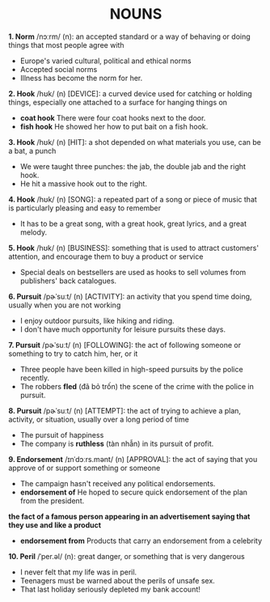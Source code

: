 <h1 align="center"><strong>NOUNS</strong></h1>

**1. Norm** /nɔːrm/ (n): an accepted standard or a way of behaving or doing things that most people agree with
- Europe's varied cultural, political and ethical norms
- Accepted social norms
- Illness has become the norm for her.

**2. Hook** /hʊk/ (n) [DEVICE]: a curved device used for catching or holding things, especially one attached to a surface for hanging things on
- **coat hook** There were four coat hooks next to the door.
- **fish hook** He showed her how to put bait on a fish hook.

**3. Hook** /hʊk/ (n) [HIT]: a shot depended on what materials you use, can be a bat, a punch
- We were taught three punches: the jab, the double jab and the right hook.
- He hit a massive hook out to the right.

**4. Hook** /hʊk/ (n) [SONG]: a repeated part of a song or piece of music that is particularly pleasing and easy to remember
- It has to be a great song, with a great hook, great lyrics, and a great melody.

**5. Hook** /hʊk/ (n) [BUSINESS]: something that is used to attract customers' attention, and encourage them to buy a product or service
- Special deals on bestsellers are used as hooks to sell volumes from publishers' back catalogues.

**6. Pursuit** /pɚˈsuːt/ (n) [ACTIVITY]: an activity that you spend time doing, usually when you are not working
- I enjoy outdoor pursuits, like hiking and riding.
- I don't have much opportunity for leisure pursuits these days.

**7. Pursuit** /pɚˈsuːt/ (n) [FOLLOWING]: the act of following someone or something to try to catch him, her, or it
- Three people have been killed in high-speed pursuits by the police recently.
- The robbers **fled** (đã bỏ trốn) the scene of the crime with the police in pursuit.

**8. Pursuit** /pɚˈsuːt/ (n) [ATTEMPT]: the act of trying to achieve a plan, activity, or situation, usually over a long period of time
- The pursuit of happiness
- The company is **ruthless** (tàn nhẫn) in its pursuit of profit.

**9. Endorsement** /ɪnˈdɔːrs.mənt/ (n) [APPROVAL]: the act of saying that you approve of or support something or someone
- The campaign hasn't received any political endorsements.
- **endorsement of** He hoped to secure quick endorsement of the plan from the president.

**the fact of a famous person appearing in an advertisement saying that they use and like a product**
- **endorsement from** Products that carry an endorsement from a celebrity

**10. Peril** /ˈper.əl/ (n): great danger, or something that is very dangerous
- I never felt that my life was in peril.
- Teenagers must be warned about the perils of unsafe sex.
- That last holiday seriously depleted my bank account!